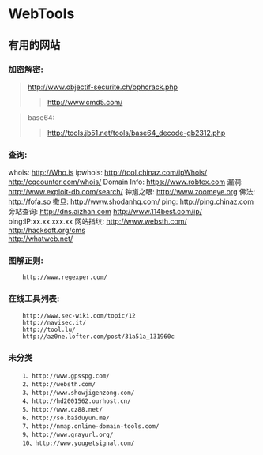 WebTools
========

有用的网站
---------------------------------------------------------------------------

### 加密解密:
>http://www.objectif-securite.ch/ophcrack.php
>>http://www.cmd5.com/

>base64:
>>http://tools.jb51.net/tools/base64_decode-gb2312.php

### 查询:
whois:
        http://Who.is
        ipwhois:
        http://tool.chinaz.com/ipWhois/
        http://cqcounter.com/whois/
Domain Info:
        https://www.robtex.com
漏洞:
        http://www.exploit-db.com/search/
钟馗之眼:
        http://www.zoomeye.org
佛法:
        http://fofa.so
撒旦:
        http://www.shodanhq.com/
ping:
        http://ping.chinaz.com
旁站查询:
        http://dns.aizhan.com
        http://www.114best.com/ip/
        bing:IP:xx.xx.xxx.xx
网站指纹:
        http://www.websth.com/ 
        http://hacksoft.org/cms     
        http://whatweb.net/

### 图解正则:
        http://www.regexper.com/


### 在线工具列表:
        http://www.sec-wiki.com/topic/12
        http://navisec.it/
        http://tool.lu/
        http://az0ne.lofter.com/post/31a51a_131960c

### 未分类
        1、http://www.gpsspg.com/
        2、http://websth.com/
        3、http://www.showjigenzong.com/
        4、http://hd2001562.ourhost.cn/
        5、http://www.cz88.net/
        6、http://so.baiduyun.me/
        7、http://nmap.online-domain-tools.com/
        9、http://www.grayurl.org/
        10、http://www.yougetsignal.com/
